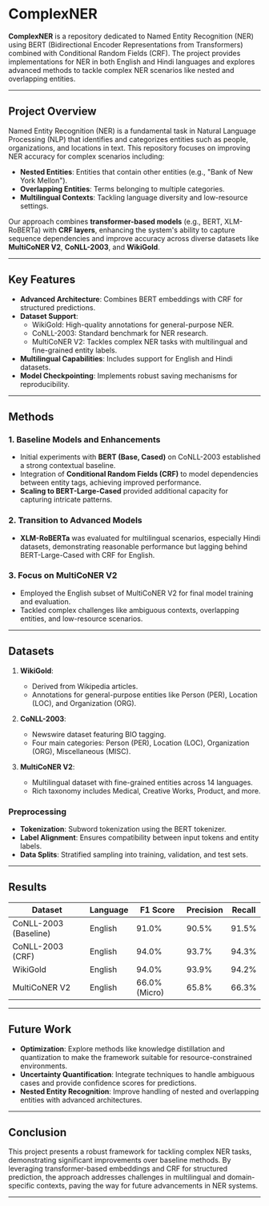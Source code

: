 # ComplexNER

**ComplexNER** is a repository dedicated to Named Entity Recognition (NER) using BERT (Bidirectional Encoder Representations from Transformers) combined with Conditional Random Fields (CRF). The project provides implementations for NER in both English and Hindi languages and explores advanced methods to tackle complex NER scenarios like nested and overlapping entities.

---

## Project Overview

Named Entity Recognition (NER) is a fundamental task in Natural Language Processing (NLP) that identifies and categorizes entities such as people, organizations, and locations in text. This repository focuses on improving NER accuracy for complex scenarios including:
- **Nested Entities**: Entities that contain other entities (e.g., "Bank of New York Mellon").
- **Overlapping Entities**: Terms belonging to multiple categories.
- **Multilingual Contexts**: Tackling language diversity and low-resource settings.

Our approach combines **transformer-based models** (e.g., BERT, XLM-RoBERTa) with **CRF layers**, enhancing the system's ability to capture sequence dependencies and improve accuracy across diverse datasets like **MultiCoNER V2**, **CoNLL-2003**, and **WikiGold**.

---

## Key Features

- **Advanced Architecture**: Combines BERT embeddings with CRF for structured predictions.
- **Dataset Support**:
  - WikiGold: High-quality annotations for general-purpose NER.
  - CoNLL-2003: Standard benchmark for NER research.
  - MultiCoNER V2: Tackles complex NER tasks with multilingual and fine-grained entity labels.
- **Multilingual Capabilities**: Includes support for English and Hindi datasets.
- **Model Checkpointing**: Implements robust saving mechanisms for reproducibility.

---

## Methods

### 1. Baseline Models and Enhancements
- Initial experiments with **BERT (Base, Cased)** on CoNLL-2003 established a strong contextual baseline.
- Integration of **Conditional Random Fields (CRF)** to model dependencies between entity tags, achieving improved performance.
- **Scaling to BERT-Large-Cased** provided additional capacity for capturing intricate patterns.

### 2. Transition to Advanced Models
- **XLM-RoBERTa** was evaluated for multilingual scenarios, especially Hindi datasets, demonstrating reasonable performance but lagging behind BERT-Large-Cased with CRF for English.

### 3. Focus on MultiCoNER V2
- Employed the English subset of MultiCoNER V2 for final model training and evaluation.
- Tackled complex challenges like ambiguous contexts, overlapping entities, and low-resource scenarios.

---

## Datasets

1. **WikiGold**: 
   - Derived from Wikipedia articles.
   - Annotations for general-purpose entities like Person (PER), Location (LOC), and Organization (ORG).

2. **CoNLL-2003**: 
   - Newswire dataset featuring BIO tagging.
   - Four main categories: Person (PER), Location (LOC), Organization (ORG), Miscellaneous (MISC).

3. **MultiCoNER V2**:
   - Multilingual dataset with fine-grained entities across 14 languages.
   - Rich taxonomy includes Medical, Creative Works, Product, and more.

### Preprocessing
- **Tokenization**: Subword tokenization using the BERT tokenizer.
- **Label Alignment**: Ensures compatibility between input tokens and entity labels.
- **Data Splits**: Stratified sampling into training, validation, and test sets.

---

## Results

| **Dataset**          | **Language** | **F1 Score** | **Precision** | **Recall** |
|-----------------------|--------------|--------------|---------------|------------|
| CoNLL-2003 (Baseline) | English      | 91.0%        | 90.5%         | 91.5%      |
| CoNLL-2003 (CRF)      | English      | 94.0%        | 93.7%         | 94.3%      |
| WikiGold              | English      | 94.0%        | 93.9%         | 94.2%      |
| MultiCoNER V2         | English      | 66.0% (Micro) | 65.8%         | 66.3%      |

---

## Future Work

- **Optimization**: Explore methods like knowledge distillation and quantization to make the framework suitable for resource-constrained environments.
- **Uncertainty Quantification**: Integrate techniques to handle ambiguous cases and provide confidence scores for predictions.
- **Nested Entity Recognition**: Improve handling of nested and overlapping entities with advanced architectures.

---

## Conclusion

This project presents a robust framework for tackling complex NER tasks, demonstrating significant improvements over baseline methods. By leveraging transformer-based embeddings and CRF for structured prediction, the approach addresses challenges in multilingual and domain-specific contexts, paving the way for future advancements in NER systems.

---
